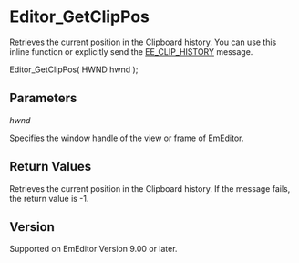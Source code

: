 # Editor\_GetClipPos

Retrieves the current position in the Clipboard history. You can use this inline function or explicitly send the [EE\_CLIP\_HISTORY](../message/ee_clip_history)
message.

Editor\_GetClipPos( HWND hwnd );

## Parameters

_hwnd_

Specifies the window handle of the view or frame of EmEditor.

## Return Values

Retrieves the current position in the Clipboard history. If the message fails, the return value is -1.

## Version

Supported on EmEditor Version 9.00 or later.
